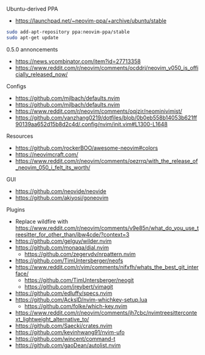 Ubuntu-derived PPA
- https://launchpad.net/~neovim-ppa/+archive/ubuntu/stable
```bash
sudo add-apt-repository ppa:neovim-ppa/stable
sudo apt-get update
```


0.5.0 annoncements
- https://news.ycombinator.com/item?id=27713358
- https://www.reddit.com/r/neovim/comments/ocddrj/neovim_v050_is_officially_released_now/

Configs
- https://github.com/mjlbach/defaults.nvim
- https://github.com/mjlbach/defaults.nvim
- https://www.reddit.com/r/neovim/comments/oqjzir/neominivimist/
- https://github.com/yanzhang0219/dotfiles/blob/0b0eb558b14053b621ff90139aa652d15b8d2c4d/.config/nvim/init.vim#L1300-L1648

Resources
- https://github.com/rockerBOO/awesome-neovim#colors
- https://neovimcraft.com/
- https://www.reddit.com/r/neovim/comments/oezrrq/with_the_release_of_neovim_050_i_felt_its_worth/

GUI
- https://github.com/neovide/neovide
- https://github.com/akiyosi/goneovim

Plugins
- Replace wildfire with https://www.reddit.com/r/neovim/comments/v9e85n/what_do_you_use_treesitter_for_other_than/ibw4cde/?context=3
- https://github.com/gelguy/wilder.nvim
- https://github.com/monaqa/dial.nvim
  - https://github.com/zegervdv/nrpattern.nvim
- https://github.com/TimUntersberger/neofs
- https://www.reddit.com/r/vim/comments/nifxfh/whats_the_best_git_interface/
  - https://github.com/TimUntersberger/neogit
  - https://github.com/jreybert/vimagit
- https://github.com/edluffy/specs.nvim
- https://github.com/AckslD/nvim-whichkey-setup.lua
  - https://github.com/folke/which-key.nvim
- https://www.reddit.com/r/neovim/comments/jh7cbc/nvimtreesittercontext_lightweight_alternative_to/
- https://github.com/Saecki/crates.nvim
- https://github.com/kevinhwang91/nvim-ufo
- https://github.com/wincent/command-t
- https://github.com/gaoDean/autolist.nvim
